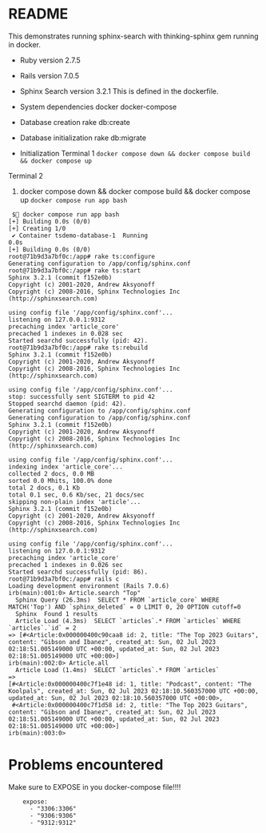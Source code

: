 # README

This demonstrates running sphinx-search with thinking-sphinx gem running in docker.

* Ruby version
2.7.5

* Rails version
7.0.5

* Sphinx Search version
3.2.1
This is defined in the dockerfile.

* System dependencies
docker
docker-compose

* Database creation
rake db:create

* Database initialization
rake db:migrate

* Initialization
Terminal 1
`docker compose down && docker compose build && docker compose up`

Terminal 2
1. docker compose down && docker compose build && docker compose up
`docker compose run app bash`

```
 $ docker compose run app bash
[+] Building 0.0s (0/0)
[+] Creating 1/0
 ✔ Container tsdemo-database-1  Running                                                                                                                                                                                                        0.0s
[+] Building 0.0s (0/0)
root@71b9d3a7bf0c:/app# rake ts:configure
Generating configuration to /app/config/sphinx.conf
root@71b9d3a7bf0c:/app# rake ts:start
Sphinx 3.2.1 (commit f152e0b)
Copyright (c) 2001-2020, Andrew Aksyonoff
Copyright (c) 2008-2016, Sphinx Technologies Inc (http://sphinxsearch.com)

using config file '/app/config/sphinx.conf'...
listening on 127.0.0.1:9312
precaching index 'article_core'
precached 1 indexes in 0.028 sec
Started searchd successfully (pid: 42).
root@71b9d3a7bf0c:/app# rake ts:rebuild
Sphinx 3.2.1 (commit f152e0b)
Copyright (c) 2001-2020, Andrew Aksyonoff
Copyright (c) 2008-2016, Sphinx Technologies Inc (http://sphinxsearch.com)

using config file '/app/config/sphinx.conf'...
stop: successfully sent SIGTERM to pid 42
Stopped searchd daemon (pid: 42).
Generating configuration to /app/config/sphinx.conf
Generating configuration to /app/config/sphinx.conf
Sphinx 3.2.1 (commit f152e0b)
Copyright (c) 2001-2020, Andrew Aksyonoff
Copyright (c) 2008-2016, Sphinx Technologies Inc (http://sphinxsearch.com)

using config file '/app/config/sphinx.conf'...
indexing index 'article_core'...
collected 2 docs, 0.0 MB
sorted 0.0 Mhits, 100.0% done
total 2 docs, 0.1 Kb
total 0.1 sec, 0.6 Kb/sec, 21 docs/sec
skipping non-plain index 'article'...
Sphinx 3.2.1 (commit f152e0b)
Copyright (c) 2001-2020, Andrew Aksyonoff
Copyright (c) 2008-2016, Sphinx Technologies Inc (http://sphinxsearch.com)

using config file '/app/config/sphinx.conf'...
listening on 127.0.0.1:9312
precaching index 'article_core'
precached 1 indexes in 0.026 sec
Started searchd successfully (pid: 86).
root@71b9d3a7bf0c:/app# rails c
Loading development environment (Rails 7.0.6)
irb(main):001:0> Article.search "Top"
  Sphinx Query (26.3ms)  SELECT * FROM `article_core` WHERE MATCH('Top') AND `sphinx_deleted` = 0 LIMIT 0, 20 OPTION cutoff=0
  Sphinx  Found 1 results
  Article Load (4.3ms)  SELECT `articles`.* FROM `articles` WHERE `articles`.`id` = 2
=> [#<Article:0x000000400c90caa8 id: 2, title: "The Top 2023 Guitars", content: "Gibson and Ibanez", created_at: Sun, 02 Jul 2023 02:18:51.005149000 UTC +00:00, updated_at: Sun, 02 Jul 2023 02:18:51.005149000 UTC +00:00>]
irb(main):002:0> Article.all
  Article Load (1.4ms)  SELECT `articles`.* FROM `articles`
=>
[#<Article:0x000000400c7f1e48 id: 1, title: "Podcast", content: "The Koolpals", created_at: Sun, 02 Jul 2023 02:18:10.560357000 UTC +00:00, updated_at: Sun, 02 Jul 2023 02:18:10.560357000 UTC +00:00>,
 #<Article:0x000000400c7f1d58 id: 2, title: "The Top 2023 Guitars", content: "Gibson and Ibanez", created_at: Sun, 02 Jul 2023 02:18:51.005149000 UTC +00:00, updated_at: Sun, 02 Jul 2023 02:18:51.005149000 UTC +00:00>]
irb(main):003:0>
```

# Problems encountered
Make sure to EXPOSE in you docker-compose file!!!!

```
    expose:
      - "3306:3306"
      - "9306:9306"
      - "9312:9312"
```
